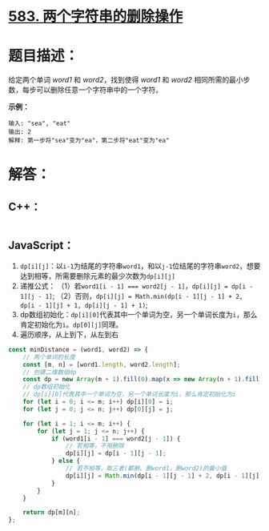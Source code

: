 # [583. 两个字符串的删除操作](https://leetcode-cn.com/problems/delete-operation-for-two-strings/)

# 题目描述：

给定两个单词 *word1* 和 *word2*，找到使得 *word1* 和 *word2* 相同所需的最小步数，每步可以删除任意一个字符串中的一个字符。



**示例：**

```
输入: "sea", "eat"
输出: 2
解释: 第一步将"sea"变为"ea"，第二步将"eat"变为"ea"
```



# 解答：

## C++：

```cpp

```



## JavaScript：

1. `dp[i][j]`：以`i-1`为结尾的字符串`word1`，和以`j-1`位结尾的字符串`word2`，想要达到相等，所需要删除元素的最少次数为`dp[i][j]`
2. 递推公式：
    （1）若`word1[i - 1] === word2[j - 1]`，`dp[i][j] = dp[i - 1][j - 1]`;
    （2）否则，`dp[i][j] = Math.min(dp[i - 1][j - 1] + 2, dp[i - 1][j] + 1, dp[i][j - 1] + 1)`;
3. dp数组初始化：`dp[i][0]`代表其中一个单词为空，另一个单词长度为`i`，那么肯定初始化为`i`。`dp[0][j]`同理。
4. 遍历顺序，从上到下，从左到右

```javascript
const minDistance = (word1, word2) => {
    // 两个单词的长度
    const [m, n] = [word1.length, word2.length];
    // 创建二维数组dp
    const dp = new Array(m + 1).fill(0).map(x => new Array(n + 1).fill(0));
    // dp数组初始化
    // dp[i][0]代表其中一个单词为空，另一个单词长度为i，那么肯定初始化为i
    for (let i = 0; i <= m; i++) dp[i][0] = i;
    for (let j = 0; j <= n; j++) dp[0][j] = j;

    for (let i = 1; i <= m; i++) {
        for (let j = 1; j <= n; j++) {
            if (word1[i - 1] === word2[j - 1]) {
                // 若相等，不用删除
                dp[i][j] = dp[i - 1][j - 1];
            } else {
                // 若不相等，取三者(都删、删word1、删word2)的最小值
                dp[i][j] = Math.min(dp[i - 1][j - 1] + 2, dp[i - 1][j] + 1, dp[i][j - 1] + 1);
            }
        }
    }

    return dp[m][n];
};
```